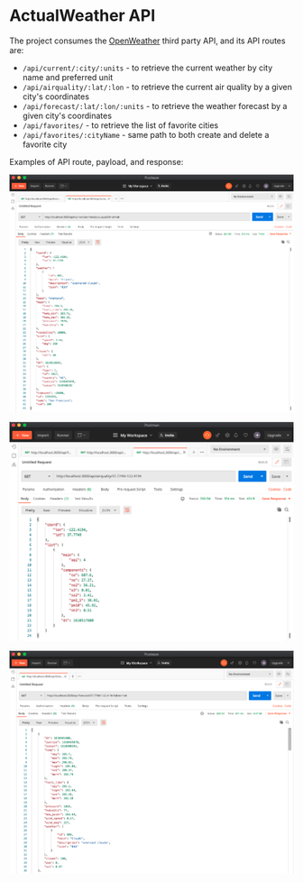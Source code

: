 # ActualWeather API

The project consumes the [OpenWeather](https://openweathermap.org/api) third party API, and its API routes are:
* `/api/current/:city/:units` - to retrieve the current weather by city name and preferred unit
* `/api/airquality/:lat/:lon` - to retrieve the current air quality by a given city's coordinates
* `/api/forecast/:lat/:lon/:units` - to retrieve the weather forecast by a given city's coordinates
* `/api/favorites/` - to retrieve the list of favorite cities
* `/api/favorites/:cityName` - same path to both create and delete a favorite city


Examples of API route, payload, and response:


![Alt ](/screenshots/getCurrentWeather.png?raw=true "Current Weather API payload")


![Alt ](/screenshots/getAirQuality.png?raw=true "Air Quality API payload")


![Alt ](/screenshots/getForecast.png?raw=true "Weather Forecast API payload")